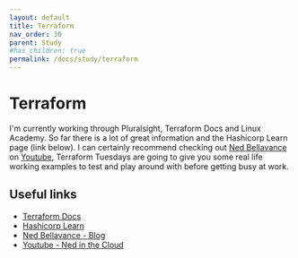 ```yaml
---
layout: default
title: Terraform
nav_order: 30
parent: Study
#has_children: true
permalink: /docs/study/terraform
---
```


# Terraform

I'm currently working through Pluralsight, Terraform Docs and Linux Academy. So far there is a lot of great information and the Hashicorp Learn page (link below).
I can certainly recommend checking out [Ned Bellavance](https://nedinthecloud.com/) on [Youtube](https://www.youtube.com/c/NedintheCloud/), Terraform Tuesdays are going to give you some real life working examples to test and play around with before getting busy at work.

## Useful links

- [Terraform Docs](https://www.terraform.io/docs/index.html)
- [Hashicorp Learn](https://learn.hashicorp.com/terraform)
- [Ned Bellavance - Blog](https://nedinthecloud.com/)
- [Youtube - Ned in the Cloud](https://www.youtube.com/c/NedintheCloud/)
